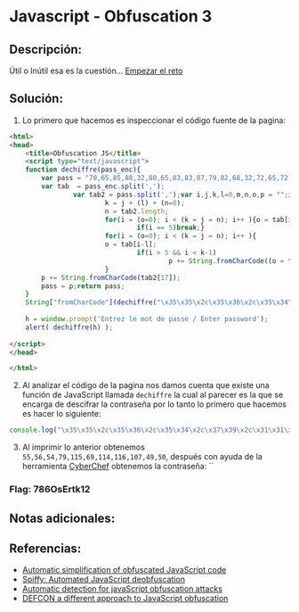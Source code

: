 # Javascript - Obfuscation 3

## Descripción: 
Útil o Inútil esa es la cuestión...
[Empezar el reto](http://challenge01.root-me.org/web-client/ch13/ch13.html)

## Solución:
1. Lo primero que hacemos es inspeccionar el código fuente de la pagina: 

```html
<html>
<head>
    <title>Obfuscation JS</title>
    <script type="text/javascript">
    function dechiffre(pass_enc){
        var pass = "70,65,85,88,32,80,65,83,83,87,79,82,68,32,72,65,72,65";
        var tab  = pass_enc.split(',');
                var tab2 = pass.split(',');var i,j,k,l=0,m,n,o,p = "";i = 0;j = tab.length;
                        k = j + (l) + (n=0);
                        n = tab2.length;
                        for(i = (o=0); i < (k = j = n); i++ ){o = tab[i-l];p += String.fromCharCode((o = tab2[i]));
                                if(i == 5)break;}
                        for(i = (o=0); i < (k = j = n); i++ ){
                        o = tab[i-l]; 
                                if(i > 5 && i < k-1)
                                        p += String.fromCharCode((o = tab2[i]));
                        }
        p += String.fromCharCode(tab2[17]);
        pass = p;return pass;
    }
    String["fromCharCode"](dechiffre("\x35\x35\x2c\x35\x36\x2c\x35\x34\x2c\x37\x39\x2c\x31\x31\x35\x2c\x36\x39\x2c\x31\x31\x34\x2c\x31\x31\x36\x2c\x31\x30\x37\x2c\x34\x39\x2c\x35\x30"));
    
    h = window.prompt('Entrez le mot de passe / Enter password');
    alert( dechiffre(h) );
    
</script>
</head>

</html>
```

2. Al analizar el código de la pagina nos damos cuenta que existe una función de JavaScript llamada `dechiffre` la cual al parecer es la que se encarga de descifrar la contraseña por lo tanto lo primero que hacemos es hacer lo siguiente:  

```JavaScript
console.log("\x35\x35\x2c\x35\x36\x2c\x35\x34\x2c\x37\x39\x2c\x31\x31\x35\x2c\x36\x39\x2c\x31\x31\x34\x2c\x31\x31\x36\x2c\x31\x30\x37\x2c\x34\x39\x2c\x35\x30");
```

3. Al imprimir lo anterior obtenemos `55,56,54,79,115,69,114,116,107,49,50`, después con ayuda de la herramienta [CyberChef](https://gchq.github.io/CyberChef/) obtenemos la contraseña: ``

### Flag: 786OsErtk12

## Notas adicionales:

## Referencias:
- [Automatic simplification of obfuscated JavaScript code](https://repository.root-me.org/Virologie/EN%20-%20Automatic%20simplification%20of%20obfuscated%20JavaScript%20code.pdf) 
- [Spiffy: Automated JavaScript deobfuscation](https://repository.root-me.org/Virologie/EN%20-%20Spiffy:%20Automated%20JavaScript%20deobfuscation.pdf) 
- [Automatic detection for javaScript obfuscation attacks](https://repository.root-me.org/Virologie/EN%20-%20Automatic%20detection%20for%20javaScript%20obfuscation%20attacks.pdf) 
- [DEFCON a different approach to JavaScript obfuscation](https://repository.root-me.org/Virologie/EN%20-%20DEFCON%20a%20different%20approach%20to%20JavaScript%20obfuscation.pdf) 